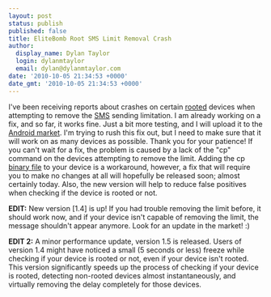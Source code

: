 ```yaml
---
layout: post
status: publish
published: false
title: EliteBomb Root SMS Limit Removal Crash
author:
  display_name: Dylan Taylor
  login: dylanmtaylor
  email: dylan@dylanmtaylor.com
date: '2010-10-05 21:34:53 +0000'
date_gmt: '2010-10-05 21:34:53 +0000'
---
```

<p>I've been receiving reports about crashes on certain <a class="zem_slink" title="Root" rel="wikipedia" href="http://en.wikipedia.org/wiki/Root">rooted</a> devices when attempting to remove the <a class="zem_slink" title="SMS" rel="wikipedia" href="http://en.wikipedia.org/wiki/SMS">SMS</a> sending limitation. I am already working on a fix, and so far, it works fine. Just a bit more testing, and I will upload it to the <a class="zem_slink" title="Android Market" rel="homepage" href="http://www.android.com/market/">Android market</a>. I'm trying to rush this fix out, but I need to make sure that it will work on as many devices as possible. Thank you for your patience! If you can't wait for a fix, the problem is caused by a lack of the "cp" command on the devices attempting to remove the limit. Adding the cp <a class="zem_slink" title="Binary file" rel="wikipedia" href="http://en.wikipedia.org/wiki/Binary_file">binary file</a> to your device is a workaround, however, a fix that will require you to make no changes at all will hopefully be released soon; almost certainly today. Also, the new version will help to reduce false positives when checking if the device is rooted or not.</p>
<p><strong>EDIT:</strong> New version [1.4] is up! If you had trouble removing the limit before, it  should work now, and if your device isn't capable of removing the limit, the message shouldn't appear anymore. Look for an update in the market! :)</p>
<p><strong>EDIT 2:</strong> A minor performance update, version 1.5 is released. Users of version 1.4 might have noticed a small (5 seconds or less) freeze while checking if your device is rooted or not, even if your device isn't rooted. This version significantly speeds up the process of checking if your device is rooted, detecting non-rooted devices almost instantaneously, and virtually removing the delay completely for those devices.</p>
